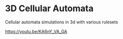 # 3D Cellular Automata
 Cellular automata simulations in 3d with various rulesets

https://youtu.be/KA6nY_VA_GA
